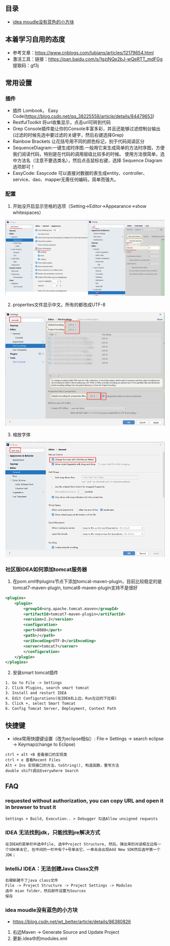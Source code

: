 ## 目录

* [idea moudle没有蓝色的小方块](#ideamoudle没有蓝色的小方块)

## 本着学习自用的态度
* 参考文章：https://www.cnblogs.com/lubians/articles/12179654.html
* 激活工具：链接：https://pan.baidu.com/s/1gzjNQe2bJ-wQeRTT_mdFGg 提取码：gf3j

## 常用设置

### 插件
* 插件 Lombook， Easy Code(https://blog.csdn.net/qq_38225558/article/details/84479653)
* RestfulToolkit 将url收集显示，点击url可转到代码
* Grep Console插件能让你的Console丰富多彩，并且还能够过滤控制台输出(过滤的时候先选中要过滤的关键字，然后右键选择Grep)
* Rainbow Brackets 让花括号用不同的颜色标记，别于代码阅读区分
* SequenceDiagram:一键生成时序图.一般用它来生成简单的方法时序图，方便我们阅读代码，特别是在代码的调用层级比较多的时候。
使用方法很简单，选中方法名（注意不要选类名），然后点击鼠标右键，选择 Sequence Diagram 选项即可！
* EasyCode: Easycode 可以直接对数据的表生成entity、controller、service、dao、mapper无需任何编码，简单而强大。

### 配置
1. 开始没开启显示空格的选项（Setting->Editor->Appearance->show whitespaces）

![](png/idea-tab-whitespace.PNG)

2. properties文件显示中文。所有的都改成UTF-8

![](png/idea-encode-utf8.png)

3. 缩放字体

![](png/idea-font-size.png)

### 社区版IDEA如何添加tomcat服务器
1. 在pom.xml中plugins节点下添加tomcat-maven-plugin，目前比较稳定的是tomcat7-maven-plugin, tomcat8-maven-plugin支持不是很好
```xml
<plugins>
    <plugin>
        <groupId>org.apache.tomcat.maven</groupId>
        <artifactId>tomcat7-maven-plugin</artifactId>
        <version>2.2</version>
        <configuration>
        <port>8080</port>
        <path>/</path>
        <uriEncoding>UTF-8</uriEncoding>
        <server>tomcat7</server>
        </configuration>
    </plugin>
</plugins>
```

2. 安装smart tomcat插件
```
1. Go to File -> Settings
2. Click Plugins, search smart tomcat
3. Install and restart IDEA
4. Edit Configurations(在IDEA右上边，Run左边的下拉框)
5. Click +, select Smart Tomcat
6. Config Tomcat Server, Deployment, Context Path
```

## 快捷键
* idea常用快捷键设置（改为eclipse相似）: File-> Settings -> search eclipse -> Keymap(change to Eclipse)
```
ctrl + alt +B 查看接口的实现类
ctrl + e 查看Recent Files
Alt + Ins 实现接口的方法，toString(), 构造函数，重写方法
double shift调出Everywhere Search
```
## FAQ
### requested without authorization,  you can copy URL and open it in browser to trust it
```
Settings > Build, Execution.. > Debugger 勾选Allow unsigned requests
```
### IDEA 无法找到jdk，只能找到jre解决方式
```
在IDEA的菜单栏中选中File, 选中Project Structure, 然后，弹出来的对话框左边有一个SDK单击它, 在中间的一栏中有个+号单击它，一单击会出现Add New SDK然后选中第一个JDK；
```
### IntelliJ IDEA：无法创建Java Class文件
```
右键新建不了java class文件
File -> Project Structure -> Project Settings -> Modules
选中 mian folder，然后邮件设置为Sources
保存
```

### idea moudle没有蓝色的小方块
* https://blog.csdn.net/wt_better/article/details/86380826
1. 右边Maven -> Generate Source and Update Project
2. 更新.idea中的modules.xml